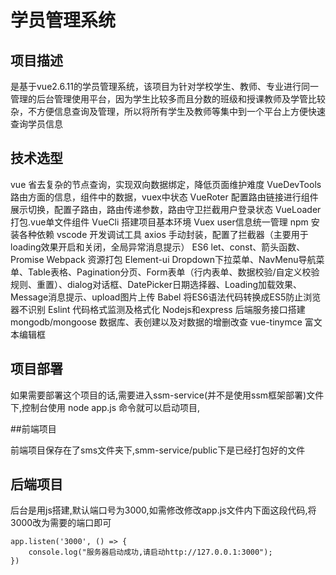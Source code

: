 # 学员管理系统

## 项目描述
是基于vue2.6.11的学员管理系统，该项目为针对学校学生、教师、专业进行同一管理的后台管理使用平台，因为学生比较多而且分数的班级和授课教师及学管比较杂，不方便信息查询及管理，所以将所有学生及教师等集中到一个平台上方便快速查询学员信息


## 技术选型

vue 省去复杂的节点查询，实现双向数据绑定，降低页面维护难度
VueDevTools 路由方面的信息，组件中的数据，vuex中状态
VueRoter 配置路由链接进行组件展示切换，配置子路由，路由传递参数，路由守卫拦截用户登录状态
VueLoader 打包.vue单文件组件
VueCli 搭建项目基本环境
Vuex user信息统一管理
npm 安装各种依赖
vscode  开发调试工具
axios 手动封装，配置了拦截器（主要用于loading效果开启和关闭，全局异常消息提示）
ES6  let、const、箭头函数、Promise
Webpack 资源打包
Element-ui  Dropdown下拉菜单、NavMenu导航菜单、Table表格、Pagination分页、Form表单（行内表单、数据校验/自定义校验规则、重置）、dialog对话框、DatePicker日期选择器、Loading加载效果、Message消息提示、upload图片上传
Babel 将ES6语法代码转换成ES5防止浏览器不识别
Eslint 代码格式监测及格式化
Nodejs和express 后端服务接口搭建
mongodb/mongoose 数据库、表创建以及对数据的增删改查
vue-tinymce 富文本编辑框

## 项目部署

如果需要部署这个项目的话,需要进入ssm-service(并不是使用ssm框架部署)文件下,控制台使用 node app.js 命令就可以启动项目,

##前端项目

前端项目保存在了sms文件夹下,smm-service/public下是已经打包好的文件

## 后端项目

后台是用js搭建,默认端口号为3000,如需修改修改app.js文件内下面这段代码,将3000改为需要的端口即可

    app.listen('3000', () => {
        console.log("服务器启动成功,请启动http://127.0.0.1:3000");
    })


